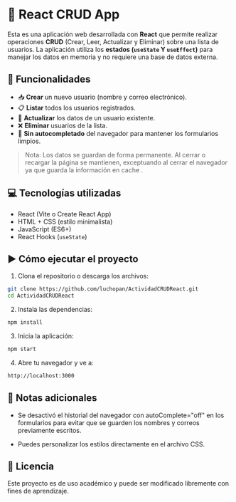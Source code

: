 # 🧩 React CRUD App

Esta es una aplicación web desarrollada con **React** que permite realizar operaciones **CRUD** (Crear, Leer, Actualizar y Eliminar) sobre una lista de usuarios. La aplicación utiliza los **estados (`useState` Y `useEffect`)** para manejar los datos en memoria y no requiere una base de datos externa.

## 🚀 Funcionalidades

- 📥 **Crear** un nuevo usuario (nombre y correo electrónico).
- 📋 **Listar** todos los usuarios registrados.
- 🔁 **Actualizar** los datos de un usuario existente.
- ❌ **Eliminar** usuarios de la lista.
- 🧼 **Sin autocompletado** del navegador para mantener los formularios limpios.

> Nota: Los datos se guardan de forma permanente. Al cerrar o recargar la página se mantienen, exceptuando al cerrar el navegador ya que guarda la información en cache .

## 💻 Tecnologías utilizadas

- React (Vite o Create React App)
- HTML + CSS (estilo minimalista)
- JavaScript (ES6+)
- React Hooks (`useState`)

## ▶️ Cómo ejecutar el proyecto

1. Clona el repositorio o descarga los archivos:
```bash
git clone https://github.com/luchopan/ActividadCRUDReact.git
cd ActividadCRUDReact
```

2. Instala las dependencias:
```bash
npm install
```

3. Inicia la aplicación:
```bash
npm start
```

4. Abre tu navegador y ve a:
```bash
http://localhost:3000
```

## 🧠 Notas adicionales

- Se desactivó el historial del navegador con autoComplete="off" en los formularios para evitar que se guarden los nombres y correos previamente escritos.

- Puedes personalizar los estilos directamente en el archivo CSS.

## 📄 Licencia

Este proyecto es de uso académico y puede ser modificado libremente con fines de aprendizaje.